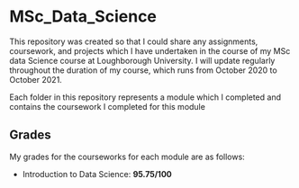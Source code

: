 # MSc_Data_Science
This repository was created so that I could share any assignments, coursework, and projects which I have undertaken in the course of my MSc data Science course at Loughborough University.
I will update regularly throughout the duration of my course, which runs from October 2020 to October 2021.

Each folder in this repository represents a module which I completed and contains the coursework I completed for this module

## Grades

My grades for the courseworks for each module are as follows:
- Introduction to Data Science: **95.75/100**
